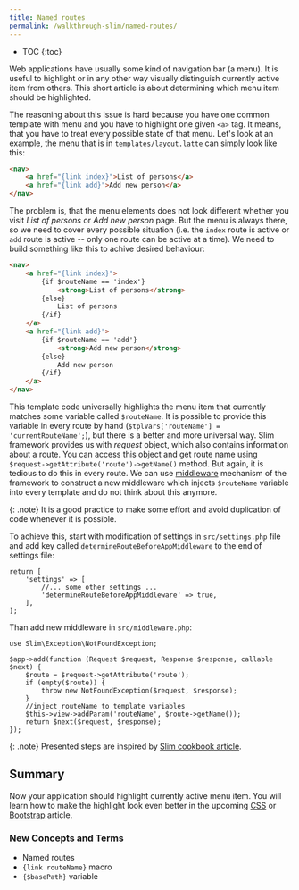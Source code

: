 ```yaml
---
title: Named routes
permalink: /walkthrough-slim/named-routes/
---
```


* TOC
{:toc}

Web applications have usually some kind of navigation bar (a menu). It is useful to highlight or in any other
way visually distinguish currently active item from others. This short article is about determining which menu item
should be highlighted.

The reasoning about this issue is hard because you have one common template with menu and you have to highlight
one given `<a>` tag. It means, that you have to treat every possible state of that menu. Let's look at an example,
the menu that is in `templates/layout.latte` can simply look like this:

~~~ html
<nav>
    <a href="{link index}">List of persons</a>
    <a href="{link add}">Add new person</a>
</nav>
~~~

The problem is, that the menu elements does not look different whether you visit *List of persons* or *Add new person*
page. But the menu is always there, so we need to cover every possible situation (i.e. the `index` route is active or
`add` route is active -- only one route can be active at a time). We need to build something like this to achive
desired behaviour:  

~~~ html
<nav>
    <a href="{link index}">
        {if $routeName == 'index'}
            <strong>List of persons</strong>
        {else}
            List of persons
        {/if}
    </a>
    <a href="{link add}">
        {if $routeName == 'add'}
            <strong>Add new person</strong>
        {else}
            Add new person
        {/if}
    </a>
</nav>
~~~

This template code universally highlights the menu item that currently matches some variable called `$routeName`.
It is possible to provide this variable in every route by hand (`$tplVars['routeName'] = 'currentRouteName';`),
but there is a better and more universal way. Slim framework provides us with *request* object, which also contains
information about a route. You can access this object and get route name using `$request->getAttribute('route')->getName()`
method. But again, it is tedious to do this in every route. We can use [middleware](https://www.slimframework.com/docs/concepts/middleware.html)
mechanism of the framework to construct a new middleware which injects `$routeName` variable into every template
and do not think about this anymore.

{: .note}
It is a good practice to make some effort and avoid duplication of code whenever it is possible.

To achieve this, start with modification of settings in `src/settings.php` file and add key called
`determineRouteBeforeAppMiddleware` to the end of settings file:

~~~ php?start_inline=1
return [
    'settings' => [
        //... some other settings ...
        'determineRouteBeforeAppMiddleware' => true,
    ],
];
~~~

Than add new middleware in `src/middleware.php`:

~~~ php?start_inline=1
use Slim\Exception\NotFoundException;

$app->add(function (Request $request, Response $response, callable $next) {
    $route = $request->getAttribute('route');
    if (empty($route)) {
        throw new NotFoundException($request, $response);
    }
    //inject routeName to template variables
    $this->view->addParam('routeName', $route->getName());
    return $next($request, $response);
});
~~~

{: .note}
Presented steps are inspired by [Slim cookbook article](https://www.slimframework.com/docs/cookbook/retrieving-current-route.html).

## Summary
Now your application should highlight currently active menu item. You will learn how to make the highlight look even
better in the upcoming [CSS](/walkthrough-slim/css) or [Bootstrap](/walkthrough-slim/css/bootstrap) article.

### New Concepts and Terms
- Named routes
- `{link routeName}` macro
- `{$basePath}` variable